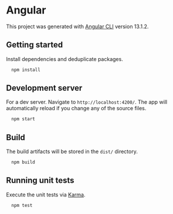 # Angular

This project was generated with [Angular CLI](https://github.com/angular/angular-cli) version 13.1.2.

## Getting started

Install dependencies and deduplicate packages.

```sh
  npm install
```

## Development server

For a dev server. Navigate to `http://localhost:4200/`. The app will automatically reload if you change any of the source files.

```sh
  npm start
```

## Build

The build artifacts will be stored in the `dist/` directory.

```sh
  npm build
```

## Running unit tests
Execute the unit tests via [Karma](https://karma-runner.github.io).
```sh
  npm test
```
